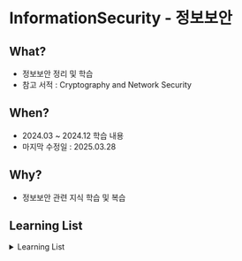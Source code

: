 # InformationSecurity - 정보보안

## What?

- 정보보안 정리 및 학습
- 참고 서적 : Cryptography and Network Security

## When?

- 2024.03 ~ 2024.12 학습 내용
- 마지막 수정일 : 2025.03.28

## Why?

- 정보보안 관련 지식 학습 및 복습

## Learning List

<details>
    <summary>
        Learning List
    </summary>

- ch00 [정보보안 소개](https://github.com/BangYunseo/TIL/blob/main/Security/InformationSecurity/ch00_WhatIsIS.md)
- ch01 [고전 암호 기술](https://github.com/BangYunseo/TIL/blob/main/Security/InformationSecurity/ch01_ClassicalEncryptionTechniques.md)
- ch02 [블록 암호](https://github.com/BangYunseo/TIL/blob/main/Security/InformationSecurity/ch02_BlockCiphers.md)
- ch03 [정수론](https://github.com/BangYunseo/TIL/blob/main/Security/InformationSecurity/ch03_NumberTheory.md)
- ch04 [AES](https://github.com/BangYunseo/TIL/blob/main/Security/InformationSecurity/ch04_AES.md)
- ch05 [블록 암호 운영 방식](https://github.com/BangYunseo/TIL/blob/main/Security/InformationSecurity/ch05_BCoperation.md)
- ch06 [정수론 정리](https://github.com/BangYunseo/TIL/blob/main/Security/InformationSecurity/ch06_NumberTheory.md)
- ch07 [공개 키 암호 & RSA](https://github.com/BangYunseo/TIL/blob/main/Security/InformationSecurity/ch07_PKCRSA.md)
- ch08 [공개 키 암호 시스템](https://github.com/BangYunseo/TIL/blob/main/Security/InformationSecurity/ch08_PublicKeyCryptosystems.md)
- ch09 [해쉬 함수](https://github.com/BangYunseo/TIL/blob/main/Security/InformationSecurity/ch09_HashFuncion.md)
- ch10 [MAC](https://github.com/BangYunseo/TIL/blob/main/Security/InformationSecurity/ch10_MAC.md)
- ch11 [서명](https://github.com/BangYunseo/TIL/blob/main/Security/InformationSecurity/ch11_Signatures.md)
- ch12 [인증](https://github.com/BangYunseo/TIL/blob/main/Security/InformationSecurity/ch12_Authentication.md)
- ch13 [암호학](https://github.com/BangYunseo/TIL/blob/main/Security/InformationSecurity/ch13_Cryptography.md)
- [비트코인과 블록체인](https://github.com/BangYunseo/TIL/blob/main/Security/InformationSecurity/BitcoinBlockchain.md)

</details>
